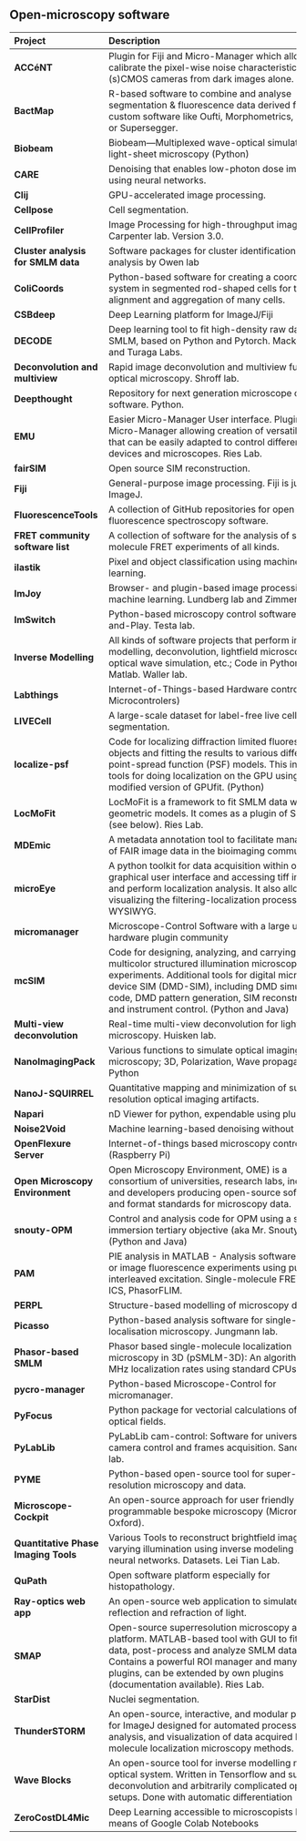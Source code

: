 ## Open-microscopy software

| <div style="width:150px">Project</div>  | <div style="width:400px">Description</div> | <div style="width:150px">Resources</div> |
| :---| :--- | :---
| **ACCéNT** | Plugin for Fiji and Micro-Manager which allows to calibrate the pixel-wise noise characteristics of (s)CMOS cameras from dark images alone. Ries Lab. | [Diekmann2021](https://www.biorxiv.org/lookup/doi/10.1101/2021.04.16.440125), [GitHub](https://github.com/ries-lab/Accent)
| **BactMap** |R-based software to combine and analyse segmentation & fluorescence data derived from custom software like Oufti, Morphometrics, MicrobeJ or Supersegger. | [Raaphorst2019](https://doi.org/10.1111/mmi.14417), [GitHub](https://github.com/veeninglab/bactmap)
| **Biobeam** | Biobeam—Multiplexed wave-optical simulations of light-sheet microscopy (Python)| [Weigert2018](https://doi.org/10.1371/journal.pcbi.1006079). [GitHub](https://maweigert.github.io/biobeam)
| **CARE** |Denoising that enables low-photon dose imaging using neural networks. | [Weigert2018](https://doi.org/10.1038/s41592-018-0216-7). [GitHub](https://github.com/CSBDeep/CSBDeep)
| **Clij** | GPU-accelerated image processing.|[Haase2020](https://www.nature.com/articles/s41592-019-0650-1) [GitHub](https://clij.github.io/)
| **Cellpose** | Cell segmentation.  |[Stringer2021](https://doi.org/10.1038/s41592-020-01018-x), [GitHub](https://github.com/MouseLand/cellpose)
| **CellProfiler** | Image Processing for high-throughput imaging. Carpenter lab. Version 3.0.| [Website](https://cellprofiler.org/) | [McQuin2018](https://doi.org/10.1371/journal.pbio.2005970)
| **Cluster analysis for SMLM data** | Software packages for cluster identification and analysis by Owen lab | [Rubin-Delanchy2015](https://doi.org/10.1038/nmeth.3612)
| **ColiCoords** | Python-based software for creating a coordinate system in segmented rod-shaped cells for the alignment and aggregation of many cells. | [Smit2019](https://doi.org/10.1371/journal.pone.0217524), [GitHub](https://github.com/Jhsmit/ColiCoords)
| **CSBdeep** | Deep Learning platform for ImageJ/Fiji| [Website](https://csbdeep.bioimagecomputing.com/)
| **DECODE** | Deep learning tool to fit high-density raw data in SMLM, based on Python and Pytorch. Macke, Ries and Turaga Labs. | [Speiser2021](https://doi.org/10.1038/s41592-021-01236-x), [GitHub](https://github.com/TuragaLab/DECODE)
| **Deconvolution and multiview** | Rapid image deconvolution and multiview fusion for optical microscopy. Shroff lab.| [Guo2020](https://doi.org/10.1038/s41587-020-0560-x), [GitHub](https://github.com/eguomin/regDeconProject)
| **Deepthought** | Repository for next generation microscope control software. Python.| [IntroVideo](https://drive.google.com/file/d/15RvyOEwZUGBE7swK23ZoiakrvKjhdWhp/view), [GitHub](https://github.com/ndsystems/deepthought)
| **EMU** | Easier Micro-Manager User interface. Plugin for Micro-Manager allowing creation of versatile GUIs that can be easily adapted to control different devices and microscopes. Ries Lab. | [Deschamps2020](https://bmcbioinformatics.biomedcentral.com/articles/10.1186/s12859-020-03727-8), [GitHub](https://github.com/jdeschamps/EMU)
| **fairSIM** | Open source SIM reconstruction. | [Website](https://www.fairsim.org/), [Müller2016](https://doi.org/10.1038/ncomms10980), [GitHub](https://github.com/fairSIM/fairSIM)
| **Fiji** | General-purpose image processing. Fiji is just ImageJ. |[Schindelin2012](https://doi.org/10.1038/nmeth.2019), [Website](https://fiji.sc/)
| **FluorescenceTools** | A collection of GitHub repositories for open source fluorescence spectroscopy software. | [Website](https://github.com/Fluorescence-Tools)
| **FRET community software list** | A collection of software for the analysis of single-molecule FRET experiments of all kinds. | [Website](https://www.fret.community/software/)
| **ilastik** | Pixel and object classification using machine learning.  |[Berg2019](https://doi.org/10.1038/s41592-019-0582-9), [Website](https://www.ilastik.org/), [GitHub](https://github.com/ilastik/ilastik)
| **ImJoy** | Browser- and plugin-based image processing and machine learning. Lundberg lab and Zimmer lab. | [Ouyang2019](https://doi.org/10.1038/s41592-019-0627-0), [Website](http://imjjoy.io/)
| **ImSwitch**  | Python-based microscopy control software, Plug-and-Play. Testa lab.| [CasasMoreno2021](https://doi.org/10.21105/joss.03394), [GitHub](https://github.com/kasasxav/ImSwitch)
| **Inverse Modelling** | All kinds of software projects that perform inverse modelling, deconvolution, lightfield microscopy, optical wave simulation, etc.; Code in Python, Matlab. Waller lab. |[GitHub](https://github.com/Waller-Lab)
| **Labthings** | Internet-of-Things-based Hardware control (e.g. Microcontrolers) | [GitHub](https://github.com/labthings/python-labthings)|
| **LIVECell** | A large-scale dataset for label-free live cell segmentation. | [Edlund2021](https://doi.org/10.1038/s41592-021-01249-6)
| **localize-psf** | Code for localizing diffraction limited fluorescent objects and fitting the results to various different point-spread function (PSF) models. This includes tools for doing localization on the GPU using a modified version of GPUfit. (Python) | [GitHub](https://github.com/QI2lab/localize-psf)
| **LocMoFit** | LocMoFit is a framework to fit SMLM data with geometric models. It comes as a plugin of SMAP (see below). Ries Lab. | [Wu2021](https://www.biorxiv.org/lookup/doi/10.1101/2021.08.30.456756), [GitHub](https://github.com/jries/SMAP)
| **MDEmic** | A metadata annotation tool to facilitate management of FAIR image data in the bioimaging community. |[Kunis2021](https://doi.org/10.1038/s41592-021-01288-z), [GitHub](https://github.com/ome/omero-insight)|
| **microEye** | A python toolkit for data acquisition within one graphical user interface and accessing tiff images and perform localization analysis. It also allows for visualizing the filtering-localization process WYSIWYG. | [GitHub](https://github.com/samhitech/microEye)|
| **micromanager** | Microscope-Control Software with a large user and hardware plugin community |[Edelstein2010]( https://doi.org/10.1002/0471142727.mb1420s92), [Website](https://micro-manager.org/)
| **mcSIM** | Code for designing, analyzing, and carrying out multicolor structured illumination microscopy experiments. Additional tools for digital micromirror device SIM (DMD-SIM), including DMD simulation code, DMD pattern generation, SIM reconstruction and instrument control. (Python and Java) |[Brown2021](https://doi.org/10.1364/BOE.422703), [GitHub](https://github.com/QI2lab/mcSIM)
| **Multi-view deconvolution** | Real-time multi-view deconvolution for lightsheet microscopy. Huisken lab. | [Schmid2015](https://doi.org/10.1093/bioinformatics/btv387) |
| **NanoImagingPack** | Various functions to simulate optical imaging in microscopy; 3D, Polarization, Wave propagation, etc. Python|[GitLab](https://gitlab.com/bionanoimaging/nanoimagingpack)
| **NanoJ-SQUIRREL** | Quantitative mapping and minimization of super-resolution optical imaging artifacts. |[Culley2018](https://doi.org/10.1038/nmeth.4605), [GitHub](https://github.com/superresolusian/NanoJ-SQUIRREL)
| **Napari** | nD Viewer for python, expendable using plugins | [Website](https://napari.org/), [GitHub](https://github.com/napari/napari)
| **Noise2Void** | Machine learning-based denoising without datasets. | [Krull2019](http://arxiv.org/abs/1811.10980), [GitHub](https://github.com/juglab/n2v)
| **OpenFlexure Server** | Internet-of-things based microscopy control (Raspberry Pi) | [Website](http://openflexure.org/) |
| **Open Microscopy Environment** | Open Microscopy Environment, OME) is a consortium of universities, research labs, industry and developers producing open-source software and format standards for microscopy data. | [Website](https://www.openmicroscopy.org/) |
| **snouty-OPM** | Control and analysis code for OPM using a solid immersion tertiary objective (aka Mr. Snouty). (Python and Java) | [Sapoznik2020] (https://elifesciences.org/articles/57681) | [GitHub](https://github.com/QI2lab/OPM) |
| **PAM** | PIE analysis in MATLAB - Analysis software for point or image fluorescence experiments using pulsed-interleaved excitation. Single-molecule FRET, FCS, ICS, PhasorFLIM. | [Schrimpf2018](https://doi.org/10.1016/j.bpj.2018.02.035), [Website](https://gitlab.com/PAM-PIE/PAM)
| **PERPL** | Structure-based modelling of microscopy data |[Curd2021](https://pubs.acs.org/doi/abs/10.1021/acs.nanolett.0c03332), [BitBucket](https://bitbucket.org/apcurd/perpl-python3/src/master/)
| **Picasso** | Python-based analysis software for single-molecule localisation microscopy. Jungmann lab. |[SchnitzbauerStrauss2017](https://doi.org/10.1038/nprot.2017.024), [GitHub](https://github.com/jungmannlab/picasso)
| **Phasor-based SMLM** |Phasor based single-molecule localization microscopy in 3D (pSMLM-3D): An algorithm for MHz localization rates using standard CPUs |[Martens2017](https://doi.org/10.1063/1.5005899), [GitHub](https://github.com/kjamartens/thunderstorm)
| **pycro-manager** |Python-based Microscope-Control for micromanager. |[Pinkard2021](https://doi.org/10.1038/s41592-021-01087-6), [GitHub](https://github.com/micro-manager/pycro-manager)
| **PyFocus** |Python package for vectorial calculations of focused optical fields. |[Caprile2021](https://arxiv.org/abs/2110.00160), [GitHub](https://github.com/fcaprile/PyFocus)
| **PyLabLib** |PyLabLib cam-control: Software for universal camera control and frames acquisition. Sandoghdar lab.| [GitHub](https://github.com/SandoghdarLab/pyLabLib-cam-control)
| **PYME** |Python-based open-source tool for super-resolution microscopy and data. |[Marin2021](https://doi.org/10.1038/s41592-021-01165-9), [GitHub](https://github.com/python-microscopy/python-microscopy)
| **Microscope-Cockpit**  |An open-source approach for user friendly fully programmable bespoke microscopy (Micron, Oxford).| [Website](https://micronoxford.com/python-microscope-cockpit), [GitHub](https://github.com/MicronOxford)
| **Quantitative Phase Imaging Tools** | Various Tools to reconstruct brightfield images under varying illumination using inverse modeling and neural networks. Datasets. Lei Tian Lab. |[Website](https://sites.bu.edu/tianlab/open-source/), [GitHub](https://github.com/bu-cisl )
| **QuPath** | Open software platform especially for histopathology. |[Bankhead2017](https://doi.org/10.1038/s41598-017-17204-5), [GitHub](https://qupath.github.io/),  
| **Ray-optics web app** | An open-source web application to simulate reflection and refraction of light. | [GitHub/Website](https://ricktu288.github.io/ray-optics/)
| **SMAP** | Open-source superresolution microscopy analysis platform. MATLAB-based tool with GUI to fit raw data, post-process and analyze SMLM data. Contains a powerful ROI manager and many other plugins, can be extended by own plugins (documentation available). Ries Lab. | [Ries2020](https://www.nature.com/articles/s41592-020-0938-1), [GitHub](https://github.com/jries/SMAP)
| **StarDist**  | Nuclei segmentation. | [Weigert2019](http://arxiv.org/abs/1908.03636), [GitHub](https://github.com/stardist/stardist)
| **ThunderSTORM** |An open-source, interactive, and modular plug-in for ImageJ designed for automated processing, analysis, and visualization of data acquired by single molecule localization microscopy methods. |[Ovesný2014](https://doi.org/10.1093/bioinformatics/btu202), [GitHub](http://zitmen.github.io/thunderstorm/)
| **Wave Blocks** |An open-source tool for inverse modelling modular optical system. Written in Tensorflow and supports deconvolution and arbitrarily complicated optical setups. Done with automatic differentiation | [GitHub](https://github.com/pvjosue/WaveBlocks)
| **ZeroCostDL4Mic**  | Deep Learning accessible to microscopists by means of Google Colab Notebooks |[Chamier2021](https://doi.org/10.1038/s41467-021-22518-0),  [GitHub](https://github.com/HenriquesLab/ZeroCostDL4Mic)
